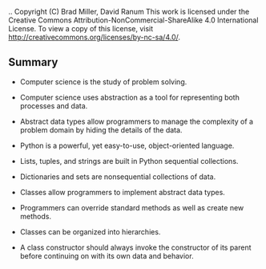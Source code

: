 ..  Copyright (C)  Brad Miller, David Ranum
    This work is licensed under the Creative Commons Attribution-NonCommercial-ShareAlike 4.0 International License. To view a copy of this license, visit http://creativecommons.org/licenses/by-nc-sa/4.0/.


Summary
-------

-  Computer science is the study of problem solving.

-  Computer science uses abstraction as a tool for representing both
   processes and data.

-  Abstract data types allow programmers to manage the complexity of a
   problem domain by hiding the details of the data.

-  Python is a powerful, yet easy-to-use, object-oriented language.

-  Lists, tuples, and strings are built in Python sequential
   collections.

-  Dictionaries and sets are nonsequential collections of data.

-  Classes allow programmers to implement abstract data types.

-  Programmers can override standard methods as well as create new
   methods.

-  Classes can be organized into hierarchies.

-  A class constructor should always invoke the constructor of its
   parent before continuing on with its own data and behavior.


